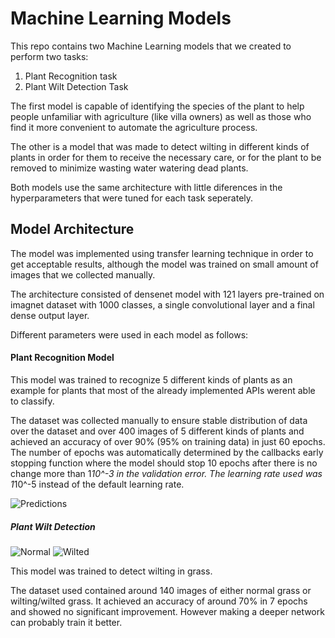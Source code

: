# Machine Learning Models

This repo contains two Machine Learning models that we created to perform two tasks:
<ol>
  <li>Plant Recognition task</li>
  <li>Plant Wilt Detection Task</li>
</ol> 

The first model is capable of identifying the species of the plant to help people unfamiliar with agriculture (like villa owners) as well as those who find it more convenient to automate the agriculture process.

The other is a model that was made to detect wilting in different kinds of plants in order for them to receive the necessary care, or for the plant to be removed to minimize wasting water watering dead plants.

Both models use the same architecture with little diferences in the hyperparameters that were tuned for each task seperately.

## Model Architecture
The model was implemented using transfer learning technique in order to get acceptable results, although the model was trained on small amount of images that we collected manually. 

The architecture consisted of densenet model with 121 layers pre-trained on imagnet dataset with 1000 classes, a single convolutional layer and a final dense output layer.

Different parameters were used in each model as follows:
#### Plant Recognition Model

This model was trained to recognize 5 different kinds of plants as an example for plants that most of the already implemented APIs werent able to classify.

The dataset was collected manually to ensure stable distribution of data over the dataset and over 400 images of 5 different kinds of plants and achieved an accuracy of over 90% (95% on training data) in just 60 epochs.
The number of epochs was automatically determined by the callbacks early stopping function where the model should stop 10 epochs after there is no change more than 1*10^-3 in the validation error.
The learning rate used was 1*10^-5 instead of the default learning rate.

![Predictions](https://github.com/mohamedazab/smart-irrigation-system/blob/ML-models/assets/dense.jpg)

##### Plant Wilt Detection
![Normal](https://user-images.githubusercontent.com/25390378/62054280-8e218a00-b219-11e9-8a7c-0e8ac7b3f1a2.jpg)
![Wilted](https://user-images.githubusercontent.com/25390378/62054296-9679c500-b219-11e9-9089-170314576601.jpg)

This model was trained to detect wilting in grass.

The dataset used contained around 140 images of either normal grass or wilting/wilted grass. It achieved an accuracy of around 70% in 7 epochs and showed no significant improvement. However making a deeper network can probably train it better.
